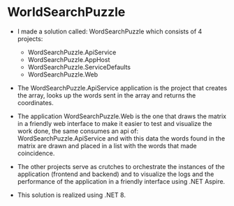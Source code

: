 # WorldSearchPuzzle

- I made a solution called: WordSearchPuzzle which consists of 4 projects:
  -   WordSearchPuzzle.ApiService  
  -   WordSearchPuzzle.AppHost
  -   WordSearchPuzzle.ServiceDefaults
  -   WordSearchPuzzle.Web
- The WordSearchPuzzle.ApiService application is the project that creates the array, looks up the words sent in the array and returns the coordinates.

- The application WordSearchPuzzle.Web is the one that draws the matrix in a friendly web interface to make it easier to test and visualize the work done, the same consumes an api of: WordSearchPuzzle.ApiService and with this data the words found in the matrix are drawn and placed in a list with the words that made coincidence.

- The other projects serve as crutches to orchestrate the instances of the application (frontend and backend) and to visualize the logs and the performance of the application in a friendly interface using .NET Aspire. 

- This solution is realized using .NET 8.
